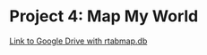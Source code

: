 # Project 4: Map My World
[Link to Google Drive with rtabmap.db](https://drive.google.com/file/d/1IxzRXkpRGqwXYZk0FBE_w4le5WDblyPz/view?usp=sharing)